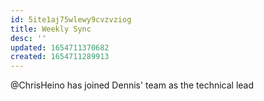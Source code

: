 ```yaml
---
id: 5ite1aj75wlewy9cvzvziog
title: Weekly Sync
desc: ''
updated: 1654711370682
created: 1654711289913
---
```


@ChrisHeino has joined Dennis' team as the technical lead

